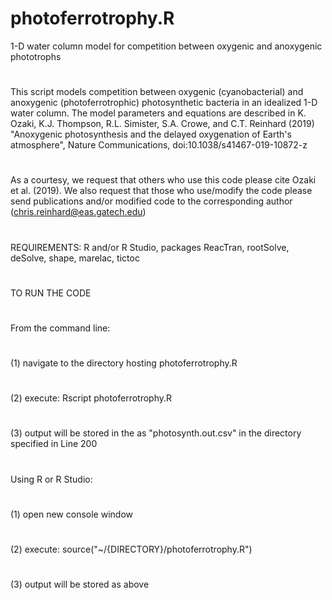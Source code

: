# photoferrotrophy.R
1-D water column model for competition between oxygenic and anoxygenic phototrophs
#
This script models competition between oxygenic (cyanobacterial) and anoxygenic (photoferrotrophic) photosynthetic bacteria in an idealized 1-D water column.  The model parameters and equations are described in K. Ozaki, K.J. Thompson, R.L. Simister, S.A. Crowe, and C.T. Reinhard (2019) "Anoxygenic photosynthesis and the delayed oxygenation of Earth's atmosphere", Nature Communications, doi:10.1038/s41467-019-10872-z
#
As a courtesy, we request that others who use this code please cite Ozaki et al. (2019).  We also request that those who use/modify the code please send publications and/or modified code to the corresponding author (chris.reinhard@eas.gatech.edu)
#
REQUIREMENTS: R and/or R Studio, packages ReacTran, rootSolve, deSolve, shape, marelac, tictoc
#
TO RUN THE CODE
#
From the command line:
#
(1) navigate to the directory hosting photoferrotrophy.R
#
(2) execute: Rscript photoferrotrophy.R
#
(3) output will be stored in the as "photosynth.out.csv" in the directory specified in Line 200
#
Using R or R Studio:
#
(1) open new console window
#
(2) execute: source("~/{DIRECTORY}/photoferrotrophy.R")
#
(3) output will be stored as above
#
